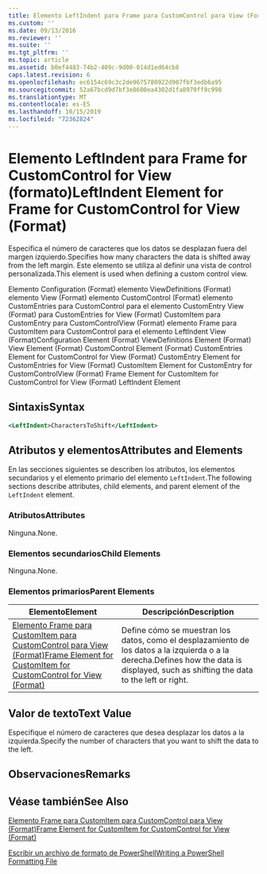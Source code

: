 ```yaml
---
title: Elemento LeftIndent para Frame para CustomControl para View (Format) | Microsoft Docs
ms.custom: ''
ms.date: 09/13/2016
ms.reviewer: ''
ms.suite: ''
ms.tgt_pltfrm: ''
ms.topic: article
ms.assetid: b0ef4483-74b2-409c-9d00-014d1ed64cb8
caps.latest.revision: 6
ms.openlocfilehash: ec6154c69c3c2de9675780922d907fbf3edb6a95
ms.sourcegitcommit: 52a67bcd9d7bf3e8600ea4302d1fa8970ff9c998
ms.translationtype: MT
ms.contentlocale: es-ES
ms.lasthandoff: 10/15/2019
ms.locfileid: "72362824"
---
```

# <a name="leftindent-element-for-frame-for-customcontrol-for-view-format"></a><span data-ttu-id="b3042-102">Elemento LeftIndent para Frame for CustomControl for View (formato)</span><span class="sxs-lookup"><span data-stu-id="b3042-102">LeftIndent Element for Frame for CustomControl for View (Format)</span></span>

<span data-ttu-id="b3042-103">Especifica el número de caracteres que los datos se desplazan fuera del margen izquierdo.</span><span class="sxs-lookup"><span data-stu-id="b3042-103">Specifies how many characters the data is shifted away from the left margin.</span></span> <span data-ttu-id="b3042-104">Este elemento se utiliza al definir una vista de control personalizada.</span><span class="sxs-lookup"><span data-stu-id="b3042-104">This element is used when defining a custom control view.</span></span>

<span data-ttu-id="b3042-105">Elemento Configuration (Format) elemento ViewDefinitions (Format) elemento View (Format) elemento CustomControl (Format) elemento CustomEntries para CustomControl para el elemento CustomEntry View (Format) para CustomEntries for View (Format) CustomItem para CustomEntry para CustomControlView (Format) elemento Frame para CustomItem para CustomControl para el elemento LeftIndent View (Format)</span><span class="sxs-lookup"><span data-stu-id="b3042-105">Configuration Element (Format) ViewDefinitions Element (Format) View Element (Format) CustomControl Element (Format) CustomEntries Element for CustomControl for View (Format) CustomEntry Element for CustomEntries for View (Format) CustomItem Element for CustomEntry for CustomControlView (Format) Frame Element for CustomItem for CustomControl for View (Format) LeftIndent Element</span></span>

## <a name="syntax"></a><span data-ttu-id="b3042-106">Sintaxis</span><span class="sxs-lookup"><span data-stu-id="b3042-106">Syntax</span></span>

```xml
<LeftIndent>CharactersToShift</LeftIndent>
```

## <a name="attributes-and-elements"></a><span data-ttu-id="b3042-107">Atributos y elementos</span><span class="sxs-lookup"><span data-stu-id="b3042-107">Attributes and Elements</span></span>

<span data-ttu-id="b3042-108">En las secciones siguientes se describen los atributos, los elementos secundarios y el elemento primario del elemento `LeftIndent`.</span><span class="sxs-lookup"><span data-stu-id="b3042-108">The following sections describe attributes, child elements, and parent element of the `LeftIndent` element.</span></span>

### <a name="attributes"></a><span data-ttu-id="b3042-109">Atributos</span><span class="sxs-lookup"><span data-stu-id="b3042-109">Attributes</span></span>

<span data-ttu-id="b3042-110">Ninguna.</span><span class="sxs-lookup"><span data-stu-id="b3042-110">None.</span></span>

### <a name="child-elements"></a><span data-ttu-id="b3042-111">Elementos secundarios</span><span class="sxs-lookup"><span data-stu-id="b3042-111">Child Elements</span></span>

<span data-ttu-id="b3042-112">Ninguna.</span><span class="sxs-lookup"><span data-stu-id="b3042-112">None.</span></span>

### <a name="parent-elements"></a><span data-ttu-id="b3042-113">Elementos primarios</span><span class="sxs-lookup"><span data-stu-id="b3042-113">Parent Elements</span></span>

|<span data-ttu-id="b3042-114">Elemento</span><span class="sxs-lookup"><span data-stu-id="b3042-114">Element</span></span>|<span data-ttu-id="b3042-115">Descripción</span><span class="sxs-lookup"><span data-stu-id="b3042-115">Description</span></span>|
|-------------|-----------------|
|[<span data-ttu-id="b3042-116">Elemento Frame para CustomItem para CustomControl para View (Format)</span><span class="sxs-lookup"><span data-stu-id="b3042-116">Frame Element for CustomItem for CustomControl for View (Format)</span></span>](./frame-element-for-customitem-for-customcontrol-for-view-format.md)|<span data-ttu-id="b3042-117">Define cómo se muestran los datos, como el desplazamiento de los datos a la izquierda o a la derecha.</span><span class="sxs-lookup"><span data-stu-id="b3042-117">Defines how the data is displayed, such as shifting the data to the left or right.</span></span>|

## <a name="text-value"></a><span data-ttu-id="b3042-118">Valor de texto</span><span class="sxs-lookup"><span data-stu-id="b3042-118">Text Value</span></span>

<span data-ttu-id="b3042-119">Especifique el número de caracteres que desea desplazar los datos a la izquierda.</span><span class="sxs-lookup"><span data-stu-id="b3042-119">Specify the number of characters that you want to shift the data to the left.</span></span>

## <a name="remarks"></a><span data-ttu-id="b3042-120">Observaciones</span><span class="sxs-lookup"><span data-stu-id="b3042-120">Remarks</span></span>

## <a name="see-also"></a><span data-ttu-id="b3042-121">Véase también</span><span class="sxs-lookup"><span data-stu-id="b3042-121">See Also</span></span>

[<span data-ttu-id="b3042-122">Elemento Frame para CustomItem para CustomControl para View (Format)</span><span class="sxs-lookup"><span data-stu-id="b3042-122">Frame Element for CustomItem for CustomControl for View (Format)</span></span>](./frame-element-for-customitem-for-customcontrol-for-view-format.md)

[<span data-ttu-id="b3042-123">Escribir un archivo de formato de PowerShell</span><span class="sxs-lookup"><span data-stu-id="b3042-123">Writing a PowerShell Formatting File</span></span>](./writing-a-powershell-formatting-file.md)
